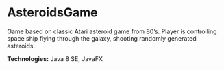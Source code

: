 # AsteroidsGame 
Game based on classic Atari asteroid game from 80’s. Player is controlling space ship flying through the galaxy, shooting randomly generated asteroids.

<B>Technologies:</B> Java 8 SE, JavaFX
